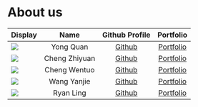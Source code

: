 # About us

Display |     Name      | Github Profile | Portfolio 
--------|:-------------:|:--------------:|:---------:
![](https://via.placeholder.com/100.png?text=Photo) |   Yong Quan   | [Github](https://github.com/) | [Portfolio](docs/team/johndoe.md)
![](https://via.placeholder.com/100.png?text=Photo) | Cheng Zhiyuan | [Github](https://github.com/) | [Portfolio](docs/team/johndoe.md)
![](https://via.placeholder.com/100.png?text=Photo) | Cheng Wentuo  | [Github](https://github.com/wentuoc) | [Portfolio](docs/team/wentuoc.md)
![](https://via.placeholder.com/100.png?text=Photo) |  Wang Yanjie  | [Github](https://github.com/olsonwangyj) | [Portfolio](team/wangyanjie.md)
![](https://via.placeholder.com/100.png?text=Photo) | Ryan Ling | [Github](https://github.com/RyanLing169) | [Portfolio](docs/team/johndoe.md)

